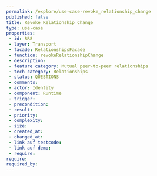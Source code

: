 ```yaml
---
permalink: /explore/use-case-revoke_relationship_change
published: false
title: Revoke Relationship Change
type: use-case
properties:
 - id: RR8
 - layer: Transport
 - facade: RelationshipsFacade
 - function: revokeRelationshipChange
 - description: 
 - feature category: Mutual peer-to-peer relationships
 - tech category: Relationships
 - status: QUESTIONS
 - comments: 
 - actor: Identity
 - component: Runtime
 - trigger: 
 - precondition: 
 - result: 
 - priority: 
 - complexity: 
 - size: 
 - created_at: 
 - changed_at: 
 - link auf testcode: 
 - link auf demo: 
 - require: 
require:
required_by:
---
```

